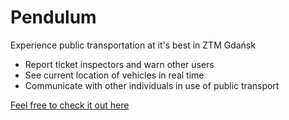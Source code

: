 # Pendulum

Experience public transportation at it's best in ZTM Gdańsk

- Report ticket inspectors and warn other users
- See current location of vehicles in real time
- Communicate with other individuals in use of public transport

[Feel free to check it out here](https://pendullum.herokuapp.com/)
